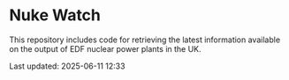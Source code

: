 # Nuke Watch

This repository includes code for retrieving the latest information available on the output of EDF nuclear power plants in the UK.

Last updated: 2025-06-11 12:33